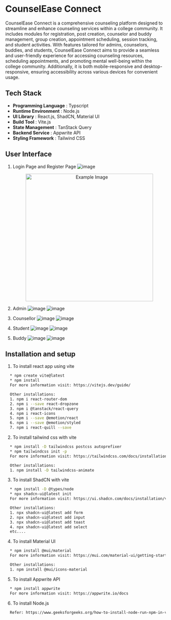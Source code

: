
# CounselEase Connect
CounselEase Connect is a comprehensive counseling platform designed to streamline and enhance counseling services within a college community. It includes modules for registration, post creation, counselor and buddy management, group creation, appointment scheduling, session tracking, and student activities. With features tailored for admins, counselors, buddies, and students, CounselEase Connect aims to provide a seamless and user-friendly experience for accessing counseling resources, scheduling appointments, and promoting mental well-being within the college community. Additionally, it is both mobile-responsive and desktop-responsive, ensuring accessibility across various devices for convenient usage.




## Tech Stack
+ **Programming Language** : Typscript
+ **Runtime Environment** : Node.js
+ **UI Library** : React.js, ShadCN, Material UI
+ **Build Tool** : Vite.js
+ **State Management** : TanStack Query
+ **Backend Service** : Appwrite API
+ **Styling Framework** : Tailwind CSS


## User Interface
1. Login Page and Register Page
   ![image](https://github.com/Rakshii-S/CounselEase_Connect/assets/128218700/022fc100-bfb8-40b5-8ca0-66a0a00c5951)
   <div style="text-align:center">
   <img src="https://github.com/Rakshii-S/CounselEase_Connect/assets/128218700/e3e23582-95a3-4dda-80fb-209c6eb0cacd" alt="Example Image" height="400" align="center" />
   </div>

3. Admin
![image](https://github.com/Rakshii-S/CounselEase_Connect/assets/128218700/367490dd-e5bb-4bd1-a729-5539fda29ba9)
![image](https://github.com/Rakshii-S/CounselEase_Connect/assets/128218700/e0f94f9a-5d43-4c6e-8ba6-1a9e909efc34)

4. Counsellor
![image](https://github.com/Rakshii-S/CounselEase_Connect/assets/128218700/388771d9-31d4-4bfa-9f84-68544684d263)
![image](https://github.com/Rakshii-S/CounselEase_Connect/assets/128218700/a4247560-7af2-41c2-89dc-4baca380c955)

5. Student
![image](https://github.com/Rakshii-S/CounselEase_Connect/assets/128218700/59854905-64c7-4cd3-ba6d-28ff12a1a94b)
![image](https://github.com/Rakshii-S/CounselEase_Connect/assets/128218700/e8e57584-d157-4aca-a110-b9cabcddbef5)

6. Buddy
![image](https://github.com/Rakshii-S/CounselEase_Connect/assets/128218700/8bdbe6d9-565c-440a-bcf5-513c53602358)
![image](https://github.com/Rakshii-S/CounselEase_Connect/assets/128218700/262cf627-d259-48d3-9da3-133b9e6b26ce)

## Installation and setup

1. To install react app using vite
```bash
  * npm create vite@latest 
  * npm install 
  For more information visit: https://vitejs.dev/guide/

  Other installations:
  1. npm i react-router-dom
  2. npm i --save react-dropzone
  3. npm i @tanstack/react-query
  4. npm i react-icons
  5. npm i --save @emotion/react
  6. npm i --save @emotion/styled
  7. npm i react-quill --save
```
2. To install tailwind css with vite
```bash
  * npm install -D tailwindcss postcss autoprefixer
  * npm tailwindcss init -p
  For more information visit: https://tailwindcss.com/docs/installation

  Other installations:
  1. npm install -D tailwindcss-animate 
```
3. To install ShadCN with vite
```bash
  * npm install -D @types/node
  * npx shadcn-ui@latest init
  For more information visit: https://ui.shadcn.com/docs/installation/vite

  Other installations:
  1. npx shadcn-ui@latest add form
  2. npx shadcn-ui@latest add input
  3. npx shadcn-ui@latest add toast
  4. npx shadcn-ui@latest add select
  etc....
```
4. To install Material UI 
```bash
  * npm install @mui/material
  For more information visit: https://mui.com/material-ui/getting-started/installation/

  Other installations:
  1. npm install @mui/icons-material
```

5. To install Appwrite API
```bash
  * npm install appwrite
  For more information visit: https://appwrite.io/docs
```

6. To install Node.js
```bash
  Refer: https://www.geeksforgeeks.org/how-to-install-node-run-npm-in-vs-code/
```
